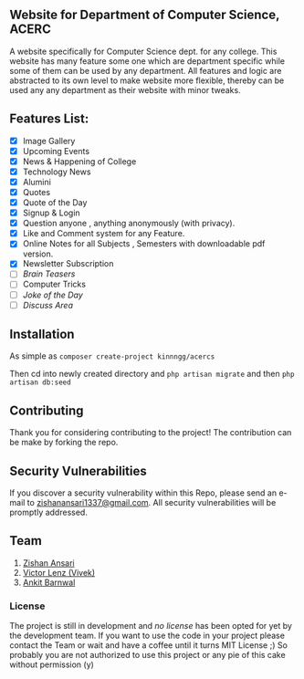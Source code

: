 ## Website for Department of Computer Science, ACERC

A website specifically for Computer Science dept. for any college. This website has many feature some one which are department
specific while some of them can be used by any department. All features and logic are abstracted to its own level
to make website more flexible, thereby can be used any any department as their website with minor tweaks.

## Features List:

* [x] Image Gallery
* [x] Upcoming Events
* [x] News & Happening of College
* [x] Technology News
* [x] Alumini
* [x] Quotes
* [x] Quote of the Day
* [x] Signup & Login
* [x] Question anyone , anything anonymously (with privacy).
* [x] Like and Comment system for any Feature.
* [x] Online Notes for all Subjects , Semesters with downloadable pdf version.
* [x] Newsletter Subscription
* [ ] _Brain Teasers_
* [ ] Computer Tricks
* [ ] _Joke of the Day_
* [ ] _Discuss Area_

## Installation

As simple as
``composer create-project kinnngg/acercs``

Then cd into newly created directory and
``php artisan migrate`` and then ``php artisan db:seed``

## Contributing

Thank you for considering contributing to the project! The contribution can be make by forking the repo.

## Security Vulnerabilities

If you discover a security vulnerability within this Repo, please send an e-mail to zishanansari1337@gmail.com. All security vulnerabilities will be promptly addressed.

## Team

1) [Zishan Ansari](http://github.com/kinnngg)
2) [Victor Lenz (Vivek)](http://github.com/victorlenz)
3) [Ankit Barnwal](http://github.com/ankitbarnwal)

### License

The project is still in development and *no license* has been opted for yet by the development team.
If you want to use the code in your project please contact the Team or wait and have a coffee until it turns MIT License ;)
So probably you are not authorized to use this project or any pie of this cake without permission (y)